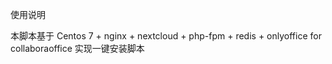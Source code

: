 使用说明

本脚本基于 Centos 7 + nginx + nextcloud + php-fpm + redis + onlyoffice for collaboraoffice 实现一键安装脚本

